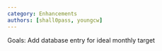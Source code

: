 ```yaml
---
category: Enhancements
authors: [shall0pass, youngcw]
---
```


Goals: Add database entry for ideal monthly target
